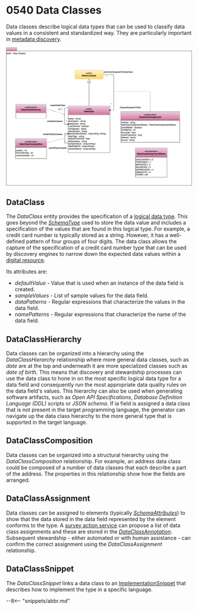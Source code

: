 <!-- SPDX-License-Identifier: CC-BY-4.0 -->
<!-- Copyright Contributors to the ODPi Egeria project. -->

# 0540 Data Classes

Data classes describe logical data types that can be used to classify data values in a consistent and standardized way.  They are particularly important in [metadata discovery](/features/discovery-and-stewardship/overview).

![UML](0540-Data-Classes.svg)

## DataClass

The *DataClass* entity provides the specification of a [logical data type](/concepts/data-class). This goes beyond the [*SchemaType*](/types/5/0501-Schema-Elements) used to store the data value and includes a specification of the values that are found in this logical type.  For example, a credit card number is typically stored as a string.  However, it has a well-defined pattern of four groups of four digits.  The data class allows the capture of the specification of a credit card number type that can be used by discovery engines to narrow down the expected data values within a [digital resource](/concepts/digital-resource).

Its attributes are:

* *defaultValue* - Value that is used when an instance of the data field is created.
* *sampleValues* - List of sample values for the data field.
* *dataPatterns* - Regular expressions that characterize the values in the data field.
* *namePatterns* - Regular expressions that characterize the name of the data field.


## DataClassHierarchy

Data classes can be organized into a hierarchy using the *DataClassHierarchy* relationship where more general data classes, such as *date* are at the top and underneath it are more specialized classes such as *date of birth*.  This means that discovery and stewardship processes can use the data class to hone in on the most specific logical data type for a data field and consequently run the most appropriate data quality rules on the data field's values.  This hierarchy can also be used when generating software artifacts, such as *Open API Specifications*, *Database Definition Language (DDL)* scripts or *JSON schema*.  If ia field is assigned a data class that is not present in the target programming language, the generator can navigate up the data class hierarchy to the more general type that is supported in the target language.

## DataClassComposition

Data classes can be organized into a structural hierarchy using the *DataClassComposition* relationship.  For example, an address data class could be composed of a number of data classes that each describe a part of the address.  The properties in this relationship show how the fields are arranged.

## DataClassAssignment

Data classes can be assigned to elements (typically [*SchemaAttributes*](/types/5/0505-Schema-Attributes)) to show that the data stored in the data field represented by the element conforms to the type.  A [survey action service](/concepts/survey-action-service) can propose a list of data class assignments and these are stored in the [*DataClassAnnotation*](/type/6/0625-Data-Class-Discovery).  Subsequent stewardship - either automated or with human assistance - can confirm the correct assignment using the *DataClassAssignment* relationship.



## DataClassSnippet

The *DataClassSnippet* links a data class to an [ImplementationSnippet](/types/5/0504-Implementation-Snippets) that describes how to implement the type in a specific language.

--8<-- "snippets/abbr.md"

